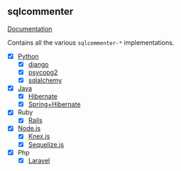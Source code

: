 ## sqlcommenter

[Documentation](https://google.github.io/sqlcommenter/)

Contains all the various `sqlcommenter-*` implementations.

- [X] [Python](python/sqlcommenter-python/README.md)
    - [X] [django](python/sqlcommenter-python/README.md#django)
    - [X] [psycopg2](python/sqlcommenter-python/README.md#psycopg2)
    - [X] [sqlalchemy](python/sqlcommenter-python/README.md#sqlalchemy)
- [X] [Java](java/sqlcommenter-java/README.md)
    - [X] [Hibernate](java/sqlcommenter-java/README.md#hibernate)
    - [X] [Spring+Hibernate](java/sqlcommenter-java/README.md#spring-hibernate)
- [X] Ruby
    - [X] [Rails](ruby/sqlcommenter-ruby/sqlcommenter_rails/README.md)
- [X] [Node.js](nodejs/sqlcommenter-nodejs/README.md)
    - [X] [Knex.js](nodejs/sqlcommenter-nodejs/packages/sqlcommenter-knex/README.md)
    - [X] [Sequelize.js](nodejs/sqlcommenter-nodejs/packages/sqlcommenter-sequelize/README.md)
- [X] Php
  - [X] [Laravel](php/sqlcommenter-php/packages/sqlcommenter-laravel)
